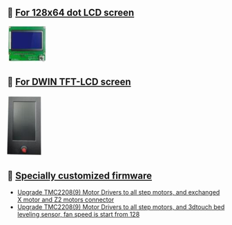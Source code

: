 ## :file_folder: [For 128x64 dot LCD screen](./LCD12864/)
![](../../../LCD12864.jpg)
## :file_folder: [For DWIN TFT-LCD screen](./LCD_DWIN/)
![](../../../LCDDWIN.jpg)
## :file_folder: [Specially customized firmware](./Customize/)
- [Upgrade TMC2208(9) Motor Drivers to all step motors, and exchanged X motor and Z2 motors connector](./Customize/Z9M3_ZM3E4_TITAN_TMC220x%40ALL_EXCHANGEX%26Z2_V6_0_0_en.zip)
- [Upgrade TMC2208(9) Motor Drivers to all step motors, and 3dtouch bed leveling sensor, fan speed is start from 128](./Customize/Z9M3_ZM3E4_TMC220x%40ALL_3DTouch_FAN128.zip)